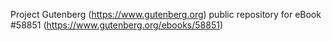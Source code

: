 Project Gutenberg (https://www.gutenberg.org) public repository for
eBook #58851 (https://www.gutenberg.org/ebooks/58851)
